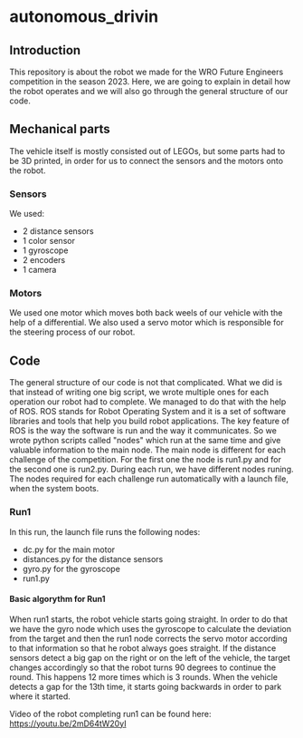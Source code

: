 # autonomous_drivin

## Introduction
This repository is about the robot we made for the WRO Future Engineers competition in the season 2023. Here, we are going to explain in detail how the robot operates and we will also go through the general structure of our code.

## Mechanical parts
The vehicle itself is mostly consisted out of LEGOs, but some parts had to be 3D printed, in order for us to connect the sensors and the motors onto the robot. 
### Sensors
We used:
- 2 distance sensors
- 1 color sensor
- 1 gyroscope
- 2 encoders
- 1 camera
### Motors
We used one motor which moves both back weels of our vehicle with the help of a differential. We also used a servo motor which is responsible for the steering process of our robot.

## Code
The general structure of our code is not that complicated. What we did is that instead of writing one big script, we wrote multiple ones for each operation our robot had to complete. We managed to do that with the help of ROS. ROS stands for Robot Operating System and it is a set of software libraries and tools that help you build robot applications. The key feature of ROS is the way the software is run and the way it communicates. So we wrote python scripts called "nodes" which run at the same time and give valuable information to the main node. The main node is different for each challenge of the competition. For the first one the node is run1.py and for the second one is run2.py. During each run, we have different nodes runing. The nodes required for each challenge run automatically with a launch file, when the system boots.
### Run1
In this run, the launch file runs the following nodes:
- dc.py for the main motor
- distances.py for the distance sensors
- gyro.py for the gyroscope
- run1.py
#### Basic algorythm for Run1
When run1 starts, the robot vehicle starts going straight. In order to do that we have the gyro node which uses the gyroscope to calculate the deviation from the target and then the run1 node corrects the servo motor according to that information so that he robot always goes straight. If the distance sensors detect a big gap on the right or on the left of the vehicle, the target changes accordingly so that the robot turns 90 degrees to continue the round. This happens 12 more times which is 3 rounds. When the vehicle detects a gap for the 13th time, it starts going backwards in order to park where it started.

Video of the robot completing run1 can be found here: https://youtu.be/2mD64tW20yI






